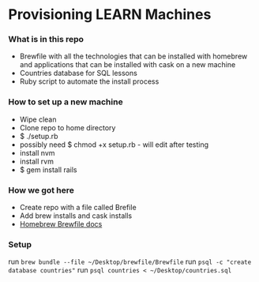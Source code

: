 # Provisioning LEARN Machines

### What is in this repo
- Brewfile with all the technologies that can be installed with homebrew and applications that can be installed with cask on a new machine
- Countries database for SQL lessons
- Ruby script to automate the install process


### How to set up a new machine
- Wipe clean
- Clone repo to home directory
- $ ./setup.rb
- possibly need $ chmod +x setup.rb - will edit after testing
- install nvm
- install rvm
- $ gem install rails

### How we got here
- Create repo with a file called Brefile
- Add brew installs and cask installs
- [Homebrew Brewfile docs](https://homebrew-file.readthedocs.io/en/latest/getting_started.html)

### Setup
run `brew bundle --file ~/Desktop/brewfile/Brewfile`
run `psql -c "create database countries"`
run `psql countries < ~/Desktop/countries.sql`